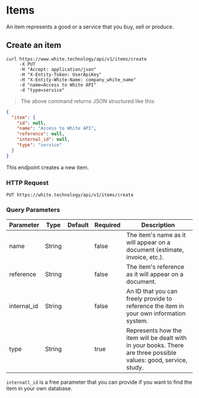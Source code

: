 # Items

 An item represents a good or a service that you buy, sell or produce.

## Create an item

```curl
curl https://www.white.technology/api/v1/items/create
     -X PUT
     -H "Accept: application/json"
     -H "X-Entity-Token: UserApiKey"
     -H "X-Entity-White-Name: company_white_name"
     -d "name=Access to White API"
     -d "type=service"
```

> The above command returns JSON structured like this:

```json
{
  "item": {
    "id": null,
    "name": "Access to White API",
    "reference": null,
    "internal_id": null,
    "type": "service"
  }
}
```

This endpoint creates a new item.

### HTTP Request

`PUT https://white.technology/api/v1/items/create`

### Query Parameters

Parameter | Type | Default | Required | Description
--------- | ---- | --------| -------- | -----------
name | String | | false | The item's name as it will appear on a document (estimate, invoice, etc.).
reference | String | | false | The item's reference as it will appear on a document.
internal_id | String | | false | An ID that you can freely provide to reference the item in your own information system.
type | String | | true | Represents how the item will be dealt with in your books. There are three possible values: good, service, study.

<aside class="notice">
<code>internatl_id</code> is a free parameter that you can provide if you want to find the item in your own database.
</aside>